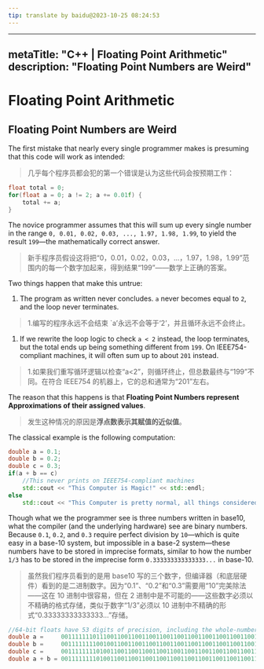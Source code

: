 ```yaml
---
tip: translate by baidu@2023-10-25 08:24:53
---
```

---

metaTitle: "C++ | Floating Point Arithmetic"
description: "Floating Point Numbers are Weird"
-----------------------------------------------

# Floating Point Arithmetic

## Floating Point Numbers are Weird

The first mistake that nearly every single programmer makes is presuming that this code will work as intended:

> 几乎每个程序员都会犯的第一个错误是认为这些代码会按预期工作：

```cpp
float total = 0;
for(float a = 0; a != 2; a += 0.01f) {
    total += a;
}

```

The novice programmer assumes that this will sum up every single number in the range `0, 0.01, 0.02, 0.03, ..., 1.97, 1.98, 1.99`, to yield the result `199`—the mathematically correct answer.

> 新手程序员假设这将把“0，0.01，0.02，0.03，…，1.97，1.98，1.99”范围内的每一个数字加起来，得到结果“199”——数学上正确的答案。

Two things happen that make this untrue:

1. The program as written never concludes. `a` never becomes equal to `2`, and the loop never terminates.

> 1.编写的程序永远不会结束 `a’永远不会等于‘2’，并且循环永远不会终止。

1. If we rewrite the loop logic to check `a < 2` instead, the loop terminates, but the total ends up being something different from `199`. On IEEE754-compliant machines, it will often sum up to about `201` instead.

> 1.如果我们重写循环逻辑以检查“a<2”，则循环终止，但总数最终与“199”不同。在符合 IEEE754 的机器上，它的总和通常为“201”左右。

The reason that this happens is that **Floating Point Numbers represent Approximations of their assigned values**.

> 发生这种情况的原因是**浮点数表示其赋值的近似值**。

The classical example is the following computation:

```cpp
double a = 0.1;
double b = 0.2;
double c = 0.3;
if(a + b == c)
    //This never prints on IEEE754-compliant machines
    std::cout << "This Computer is Magic!" << std::endl; 
else
    std::cout << "This Computer is pretty normal, all things considered." << std::endl;

```

Though what we the programmer see is three numbers written in base10, what the compiler (and the underlying hardware) see are binary numbers. Because `0.1`, `0.2`, and `0.3` require perfect division by `10`—which is quite easy in a base-10 system, but impossible in a base-2 system—these numbers have to be stored in imprecise formats, similar to how the number `1/3` has to be stored in the imprecise form `0.333333333333333...` in base-10.

> 虽然我们程序员看到的是用 base10 写的三个数字，但编译器（和底层硬件）看到的是二进制数字。因为“0.1”、“0.2”和“0.3”需要用“10”完美除法——这在 10 进制中很容易，但在 2 进制中是不可能的——这些数字必须以不精确的格式存储，类似于数字“1/3”必须以 10 进制中不精确的形式“0.33333333333333…”存储。

```cpp
//64-bit floats have 53 digits of precision, including the whole-number-part.
double a =     0011111110111001100110011001100110011001100110011001100110011010; //imperfect representation of 0.1
double b =     0011111111001001100110011001100110011001100110011001100110011010; //imperfect representation of 0.2
double c =     0011111111010011001100110011001100110011001100110011001100110011; //imperfect representation of 0.3
double a + b = 0011111111010011001100110011001100110011001100110011001100110100; //Note that this is not quite equal to the "canonical" 0.3!

```
